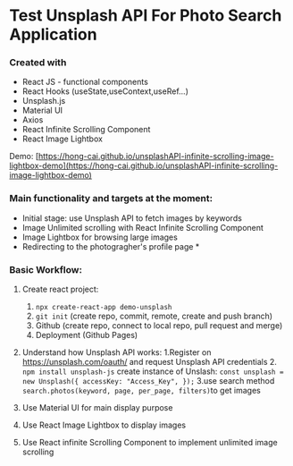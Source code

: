 # Test Unsplash API For Photo Search Application

### Created with

- React JS - functional components
- React Hooks (useState,useContext,useRef...)
- Unsplash.js
- Material UI
- Axios
- React Infinite Scrolling Component
- React Image Lightbox
  

Demo: [https://hong-cai.github.io/unsplashAPI-infinite-scrolling-image-lightbox-demo](https://hong-cai.github.io/unsplashAPI-infinite-scrolling-image-lightbox-demo)

### Main functionality and targets at the moment:

 - Initial stage: use Unsplash API to fetch images by keywords 
 - Image Unlimited scrolling with React Infinite Scrolling Component
 - Image Lightbox for browsing large images
 - Redirecting to the photogragher's profile page *



### Basic Workflow:

1. Create react project:
   1. `npx create-react-app demo-unsplash`
   2. `git init` (create repo, commit, remote, create and push branch)
   3. Github (create repo, connect to local repo, pull request and merge)
   4. Deployment (Github Pages)
2. Understand how Unsplash API works:
    1.Register on https://unsplash.com/oauth/ and request Unsplash API credentials
    2. `npm install unsplash-js`
    create instance of Unslash:
    `const unsplash = new Unsplash({
    accessKey: "Access_Key",
    });`
    3.use search method `search.photos(keyword, page, per_page, filters)`to get images


3. Use Material UI for main display purpose
4. Use React Image Lightbox to display images
5. Use React infinite Scrolling Component to implement unlimited image scrolling

   